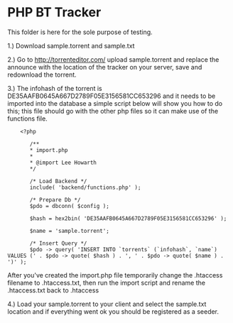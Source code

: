 PHP BT Tracker
=================

This folder is here for the sole purpose of testing.

1.) Download sample.torrent and sample.txt

2.) Go to http://torrenteditor.com/ upload sample.torrent and replace the announce with the location
    of the tracker on your server, save and redownload the torrent.
    
3.) The infohash of the torrent is DE35AAFB0645A667D2789F05E3156581CC653296 and it needs to be imported into
    the database a simple script below will show you how to do this; this file should go with the other php
    files so it can make use of the functions file.
    
```
    <?php
  
       /**
       * import.php
       * 
       * @import Lee Howarth
       */
       
       /* Load Backend */ 
       include( 'backend/functions.php' );
       
       /* Prepare Db */
       $pdo = dbconn( $config );
       
       $hash = hex2bin( 'DE35AAFB0645A667D2789F05E3156581CC653296' );
       
       $name = 'sample.torrent';
       
       /* Insert Query */
       $pdo -> query( 'INSERT INTO `torrents` (`infohash`, `name`) VALUES (' . $pdo -> quote( $hash ) . ', ' . $pdo -> quote( $name ) . ')' );
```
   
After you've created the import.php file temporarily change the .htaccess filename to .htaccess.txt, then run the import script and rename
    the .htaccess.txt back to .htaccess
    
4.) Load your sample.torrent to your client and select the sample.txt location and if everything went ok you should be registered as a seeder.
